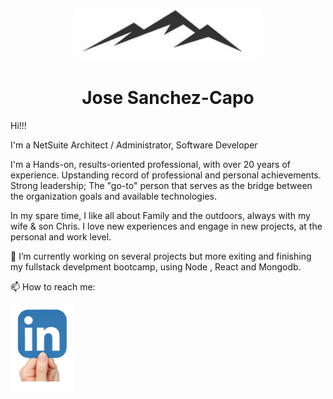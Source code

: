 <p align="center"><img width=300px src="img/dev.png"></p>
<h1 align="center">Jose Sanchez-Capo</h1>


<p>Hi!!!

I'm a NetSuite Architect / Administrator, Software Developer

I'm a Hands-on, results-oriented professional, with over 20 years of experience. Upstanding record of professional and personal achievements. Strong leadership; The "go-to" person that serves as the bridge between the organization goals and available technologies.

In my spare time, I like all about Family and the outdoors, always with my wife & son Chris. I love new experiences and engage in new projects, at the personal and work level.

🔭 I’m currently working on several projects but more exiting and finishing my fullstack develpment bootcamp, using Node , React and Mongodb.

📫 How to reach me:

[![LinkedIn](./img/linkedIn.png)](https://www.linkedin.com/in/josesanchezcapo/)




<!--
**josesanchezcapo/josesanchezcapo** is a ✨ _special_ ✨ repository because its `README.md` (this file) appears on your GitHub profile.

Here are some ideas to get you started:

- 🔭 I’m currently working on ...
- 🌱 I’m currently learning ...
- 👯 I’m looking to collaborate on ...
- 🤔 I’m looking for help with ...
- 💬 Ask me about ...
- 📫 How to reach me: ...
- 😄 Pronouns: ...
- ⚡ Fun fact: ...
-->
